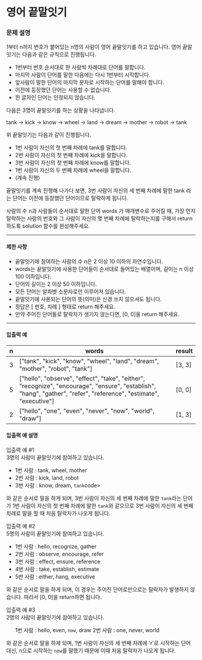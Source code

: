 # 영어 끝말잇기

### 문제 설명

1부터 n까지 번호가 붙어있는 n명의 사람이 영어 끝말잇기를 하고 있습니다. 영어 끝말잇기는 다음과 같은 규칙으로 진행됩니다.

<ul>
  <li>1번부터 번호 순서대로 한 사람씩 차례대로 단어를 말합니다.</li>
  <li>마지막 사람이 단어를 말한 다음에는 다시 1번부터 시작합니다.</li>
  <li>앞사람이 말한 단어의 마지막 문자로 시작하는 단어를 말해야 합니다.</li>
  <li>이전에 등장했던 단어는 사용할 수 없습니다.</li>
  <li>한 글자인 단어는 인정되지 않습니다.</li>
</ul>

다음은 3명이 끝말잇기를 하는 상황을 나타냅니다.

tank → kick → know → wheel → land → dream → mother → robot → tank

위 끝말잇기는 다음과 같이 진행됩니다.

<ul>
  <li>1번 사람이 자신의 첫 번째 차례에 tank를 말합니다.</li>
  <li>2번 사람이 자신의 첫 번째 차례에 kick을 말합니다.</li>
  <li>3번 사람이 자신의 첫 번째 차례에 know를 말합니다.</li>
  <li>1번 사람이 자신의 두 번째 차례에 wheel을 말합니다.</li>
  <li>(계속 진행)</li>
</ul>

끝말잇기를 계속 진행해 나가다 보면, 3번 사람이 자신의 세 번째 차례에 말한 tank 라는 단어는 이전에 등장했던 단어이므로 탈락하게 됩니다.

사람의 수 n과 사람들이 순서대로 말한 단어 words 가 매개변수로 주어질 때, 가장 먼저 탈락하는 사람의 번호와 그 사람이 자신의 몇 번째 차례에 탈락하는지를 구해서 return 하도록 solution 함수를 완성해주세요.

<hr>

<h4>제한 사항</h4>

<ul>
  <li>끝말잇기에 참여하는 사람의 수 n은 2 이상 10 이하의 자연수입니다.</li>
  <li>words는 끝말잇기에 사용한 단어들이 순서대로 들어있는 배열이며, 길이는 n 이상 100 이하입니다.</li>
  <li>단어의 길이는 2 이상 50 이하입니다.</li>
  <li>모든 단어는 알파벳 소문자로만 이루어져 있습니다.</li>
  <li>끝말잇기에 사용되는 단어의 뜻(의미)은 신경 쓰지 않으셔도 됩니다.</li>
  <li>정답은 [ 번호, 차례 ] 형태로 return 해주세요.</li>
  <li>만약 주어진 단어들로 탈락자가 생기지 않는다면, [0, 0]을 return 해주세요.</li>
</ul>

<hr>

<h4>입출력 예</h4>

<table>
  <thead>
    <tr>
      <th>n</th>
      <th>words</th>
      <th>result</th>
    </tr>
  </thead>
  <tbody>
    <tr>
      <td>3</td>
      <td>["tank", "kick", "know", "wheel", "land", "dream", "mother", "robot", "tank"]</td>
      <td>[3, 3]</td>
    </tr>
    <tr>
      <td>5</td>
      <td>["hello", "observe", "effect", "take", "either", "recognize", "encourage", "ensure", "establish", "hang", "gather", "refer", "reference", "estimate", "executive"]</td>
      <td>[0, 0]</td>
    </tr>
    <tr>
      <td>2</td>
      <td>["hello", "one", "even", "never", "now", "world", "draw"]</td>
      <td>[1, 3]</td>
    </tr>
  </tbody>
</table>

<h4>입출력 예 설명</h4>

입출력 예 #1</br>
3명의 사람이 끝말잇기에 참여하고 있습니다.

<ul>
<li>1번 사람 : tank, wheel, mother</li>
<li>2번 사람 : kick, land, robot</li>
<li>3번 사람 : know, dream, <code>tank</code>code></li>
</ul>

와 같은 순서로 말을 하게 되며, 3번 사람이 자신의 세 번째 차례에 말한 <code>tank</code>라는 단어가 1번 사람이 자신의 첫 번째 차례에 말한 <code>tank</code>와 같으므로 3번 사람이 자신의 세 번째 차례로 말을 할 때 처음 탈락자가 나오게 됩니다.

입출력 예 #2</br>
5명의 사람이 끝말잇기에 참여하고 있습니다.

<ul>
  <li>1번 사람 : hello, recognize, gather</li>
  <li>2번 사람 : observe, encourage, refer</li>
  <li>3번 사람 : effect, ensure, reference</li>
  <li>4번 사람 : take, establish, estimate</li>
  <li>5번 사람 : either, hang, executive</li>
</ul>
  
와 같은 순서로 말을 하게 되며, 이 경우는 주어진 단어로만으로는 탈락자가 발생하지 않습니다. 따라서 [0, 0]을 return하면 됩니다.

입출력 예 #3</br>
2명의 사람이 끝말잇기에 참여하고 있습니다.

<ul>
1번 사람 : hello, even, <code>now</code>, draw
2번 사람 : one, never, world
</ul>
  
와 같은 순서로 말을 하게 되며, 1번 사람이 자신의 세 번째 차례에 'r'로 시작하는 단어 대신, n으로 시작하는 <code>now</code>를 말했기 때문에 이때 처음 탈락자가 나오게 됩니다.
